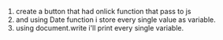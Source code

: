 1. create a button that had onlick function that pass to js
2. and using Date function i store every single value as variable.
3. using document.write i'll print every single variable.
